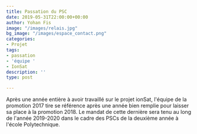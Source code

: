 ```yaml
---
title: Passation du PSC
date: 2019-05-31T22:00:00+00:00
author: Yohan Fis
image: "/images/relais.jpg"
bg_image: "/images/espace_contact.png"
categories:
- Projet
tags:
- passation
- 'équipe '
- IonSat
description: ''
type: post

---
```

Après une année entière à avoir travaillé sur le projet ionSat, l'équipe de la promotion 2017 tire se référence après une année bien remplie pour laisser sa place à la promotion 2018. Le mandat de cette dernière sera tenu au long de l'année 2019-2020 dans le cadre des PSCs de la deuxième année à l'école Polytechnique. 
